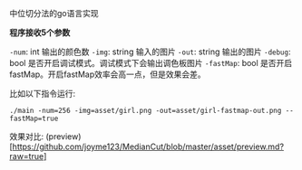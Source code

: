 中位切分法的go语言实现

**程序接收5个参数**

`-num`: int 输出的颜色数
`-img`: string 输入的图片
`-out`: string 输出的图片
`-debug`: bool 是否开启调试模式。调试模式下会输出调色板图片
`-fastMap`: bool 是否开启fastMap。开启fastMap效率会高一点，但是效果会差。


比如以下指令运行:

```
./main -num=256 -img=asset/girl.png -out=asset/girl-fastmap-out.png --fastMap=true
```

效果对比: (preview)[https://github.com/joyme123/MedianCut/blob/master/asset/preview.md?raw=true]

